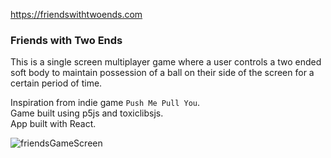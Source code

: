 https://friendswithtwoends.com

### Friends with Two Ends
This is a single screen multiplayer game where a user controls a two ended soft body to maintain possession of a ball on their side of the screen for a certain period of time.  

Inspiration from indie game `Push Me Pull You`.  
Game built using p5js and toxiclibsjs.  
App built with React.

![friendsGameScreen](https://firebasestorage.googleapis.com/v0/b/friends-with-two-ends.appspot.com/o/images%2Ffriends1.png?alt=media&token=e08ed22b-ae27-45bd-a8cd-b60f8e197d51)
